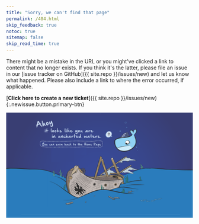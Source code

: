 ```yaml
---
title: "Sorry, we can't find that page"
permalink: /404.html
skip_feedback: true
notoc: true
sitemap: false
skip_read_time: true
---
```


There might be a mistake in the URL or you might've clicked a link to content
that no longer exists. If you think it's the latter, please file an issue in
our [issue tracker on GitHub]({{ site.repo }}/issues/new)
and let us know what happened. Please also include a link to where the error
occurred, if applicable.

[**Click here to create a new ticket**]({{ site.repo }}/issues/new){:.newissue.button.primary-btn}

[![404 page not found](/assets/images/404-docs.png)](/ "Go to the homepage")

<script>
let el = document.querySelector("a.newissue");
if (el) {
    let url = new URL("{{ site.repo }}/issues/new");
    url.searchParams.set("title", "404 at " + window.location.pathname);
    let body = "I found a broken link : " + window.location.href;
    if (document.referrer !== "") {
        body += "\nI arrived on this page through: " + document.referrer
    }
    url.searchParams.set("body", body);
    el.setAttribute("href", url.toString());
}
</script>
